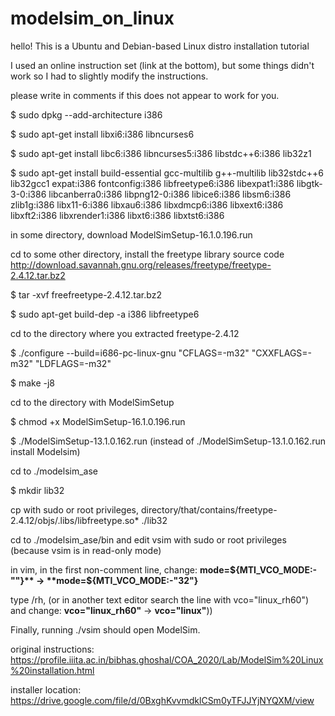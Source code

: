# modelsim_on_linux
hello! This is a Ubuntu and Debian-based Linux distro installation tutorial

I used an online instruction set (link at the bottom), but some things didn't work so I had to slightly modify the instructions.

please write in comments if this does not appear to work for you.

$ sudo dpkg --add-architecture i386

$ sudo apt-get install libxi6:i386 libncurses6

$ sudo apt-get install libc6:i386 libncurses5:i386 libstdc++6:i386 lib32z1

$ sudo apt-get install build-essential gcc-multilib g++-multilib lib32stdc++6 lib32gcc1 expat:i386 fontconfig:i386 libfreetype6:i386 libexpat1:i386 libgtk-3-0:i386 libcanberra0:i386 libpng12-0:i386 libice6:i386 libsm6:i386 zlib1g:i386 libx11-6:i386 libxau6:i386 libxdmcp6:i386 libxext6:i386 libxft2:i386 libxrender1:i386 libxt6:i386 libxtst6:i386

in some directory, download ModelSimSetup-16.1.0.196.run

cd to some other directory, install the freetype library source code http://download.savannah.gnu.org/releases/freetype/freetype-2.4.12.tar.bz2

$ tar -xvf freefreetype-2.4.12.tar.bz2

$ sudo apt-get build-dep -a i386 libfreetype6

cd to the directory where you extracted freetype-2.4.12

$ ./configure --build=i686-pc-linux-gnu "CFLAGS=-m32" "CXXFLAGS=-m32" "LDFLAGS=-m32"

$ make -j8

cd to the directory with ModelSimSetup

$ chmod +x ModelSimSetup-16.1.0.196.run

$ ./ModelSimSetup-13.1.0.162.run (instead of ./ModelSimSetup-13.1.0.162.run install Modelsim)

cd to ./modelsim_ase

$ mkdir lib32

cp with sudo or root privileges, directory/that/contains/freetype-2.4.12/objs/.libs/libfreetype.so* ./lib32

cd to ./modelsim_ase/bin and edit vsim with sudo or root privileges (because vsim is in read-only mode)

in vim, in the first non-comment line, change: **mode=${MTI_VCO_MODE:-""}** -> **mode=${MTI_VCO_MODE:-"32"}**

type /rh, (or in another text editor search the line with vco="linux_rh60") and change: **vco="linux_rh60"** -> **vco="linux"**))

Finally, running ./vsim should open ModelSim.



original instructions: https://profile.iiita.ac.in/bibhas.ghoshal/COA_2020/Lab/ModelSim%20Linux%20installation.html

installer location: https://drive.google.com/file/d/0BxghKvvmdklCSm0yTFJJYjNYQXM/view

